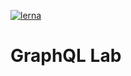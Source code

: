 [![lerna](https://img.shields.io/badge/maintained%20with-lerna-cc00ff.svg)](https://lerna.js.org/)

# GraphQL Lab
